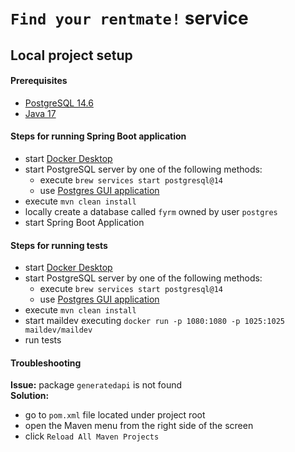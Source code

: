 # ```Find your rentmate!``` service

## Local project setup

#### Prerequisites

- [PostgreSQL 14.6](https://postgresapp.com/downloads.html)
- [Java 17](https://www.oracle.com/java/technologies/javase/jdk17-archive-downloads.html)

#### Steps for running Spring Boot application

- start [Docker Desktop](https://www.docker.com/products/docker-desktop/)
- start PostgreSQL server by one of the following methods:
    - execute `brew services start postgresql@14`
    - use [Postgres GUI application](https://postgresapp.com/downloads.html)
- execute `mvn clean install`
- locally create a database called `fyrm` owned by user `postgres`
- start Spring Boot Application

#### Steps for running tests

- start [Docker Desktop](https://www.docker.com/products/docker-desktop/)
- start PostgreSQL server by one of the following methods:
    - execute `brew services start postgresql@14`
    - use [Postgres GUI application](https://postgresapp.com/downloads.html)
- execute `mvn clean install`
- start maildev executing `docker run -p 1080:1080 -p 1025:1025 maildev/maildev`
- run tests

#### Troubleshooting

**Issue:** package `generatedapi` is not found  
**Solution:**

- go to `pom.xml` file located under project root
- open the Maven menu from the right side of the screen
- click `Reload All Maven Projects`
